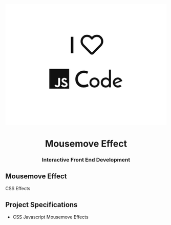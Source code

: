 <h1 align = "center">
<br>
  <img src = "assets/img/mouse-effect.png" width = "600">
  <br>
    <br>
  Mousemove Effect
  <br>
</ H1>

<h3 align = "center"> Interactive Front End Development </h3>

## Mousemove Effect

CSS Effects

## Project Specifications

- CSS Javascript Mousemove Effects